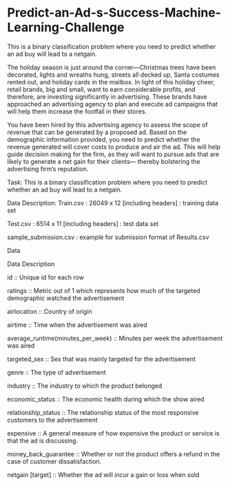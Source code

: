 # Predict-an-Ad-s-Success-Machine-Learning-Challenge
This is a binary classification problem where you need to predict whether an ad buy will lead to a netgain.

The holiday season is just around the corner—Christmas trees have been decorated, lights and wreaths hung, streets all decked up, Santa costumes rented out, and holiday cards in the mailbox. In light of this holiday cheer, retail brands, big and small, want to earn considerable profits, and therefore, are investing significantly in advertising. These brands have approached an advertising agency to plan and execute ad campaigns that will help them increase the footfall in their stores.

You have been hired by this advertising agency to assess the scope of revenue that can be generated by a proposed ad. Based on the demographic information provided, you need to predict whether the revenue generated will cover costs to produce and air the ad. This will help guide decision making for the firm, as they will want to pursue ads that are likely to generate a net gain for their clients— thereby bolstering the advertising firm’s reputation.

Task:
This is a binary classification problem where you need to predict whether an ad buy will lead to a netgain.

Data Description:
Train.csv : 26049 x 12 [including headers] : training data set

Test.csv : 6514 x 11 [including headers] : test data set

sample_submission.csv : example for submission format of Results.csv 

Data

Data Description

id :: Unique id for each row

ratings :: Metric out of 1 which represents how much of the targeted demographic watched the advertisement

airlocation :: Country of origin

airtime :: Time when the advertisement was aired

average_runtime(minutes_per_week) :: Minutes per week the advertisement was aired

targeted_sex :: Sex that was mainly targeted for the advertisement

genre ::  The type of advertisement

industry :: The industry to which the product belonged 

economic_status :: The economic health during which the show aired

relationship_status :: The relationship status of the most responsive customers to the advertisement

expensive :: A general measure of how expensive the product or service is that the ad is discussing.

money_back_guarantee :: Whether or not the product offers a refund in the case of customer dissatisfaction.

netgain [target] :: Whether the ad will incur a gain or loss when sold

